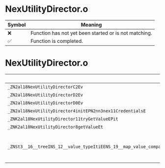 # NexUtilityDirector.o
| Symbol | Meaning 
| ------------- | ------------- 
| :x: | Function has not yet been started or is not matching. 
| :white_check_mark: | Function is completed. 


# NexUtilityDirector.o
| Symbol (Mangled) | Symbol (Demangled) | Decompiled? |
| ------------- |  ------------- | ------------- |
| `_ZN2al18NexUtilityDirectorC2Ev` | `al::NexUtilityDirector::NexUtilityDirector(void)` | :white_check_mark: |
| `_ZN2al18NexUtilityDirectorD2Ev` | `al::NexUtilityDirector::~NexUtilityDirector()` | :white_check_mark: |
| `_ZN2al18NexUtilityDirectorD0Ev` | `al::NexUtilityDirector::~NexUtilityDirector()` | :white_check_mark: |
| `_ZN2al18NexUtilityDirector4initEPN2nn3nex11CredentialsE` | `al::NexUtilityDirector::init(nn::nex::Credentials *)` | :white_check_mark: |
| `_ZNK2al18NexUtilityDirector11tryGetValueEPit` | `al::NexUtilityDirector::tryGetValue(int *,unsigned short)const` | :white_check_mark: |
| `_ZNK2al18NexUtilityDirector8getValueEt` | `al::NexUtilityDirector::getValue(unsigned short)const` | :white_check_mark: |
| `_ZNSt3__16__treeINS_12__value_typeItiEENS_19__map_value_compareItS2_NS_4lessItEELb1EEEN2nn3nex12MemAllocatorIS2_EEE7destroyEPNS_11__tree_nodeIS2_PvEE` | `std::__1::__tree<std::__1::__value_type<unsigned short,int>,std::__1::__map_value_compare<unsigned short,std::__1::__value_type<unsigned short,int>,std::__1::less<unsigned short>,true>,nn::nex::MemAllocator<std::__1::__value_type<unsigned short,int>>>::destroy(std::__1::__tree_node<std::__1::__value_type<unsigned short,int>,void *> *)` | :white_check_mark: |
